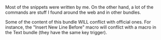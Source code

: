 Most of the snippets were written by me. On the other hand, a lot of the commands are stuff I found around the web and in other bundles.

Some of the content of this bundle WILL conflict with official ones. For instance, the "Insert New Line Before" macro will conflict with a macro in the Text bundle (they have the same key trigger).